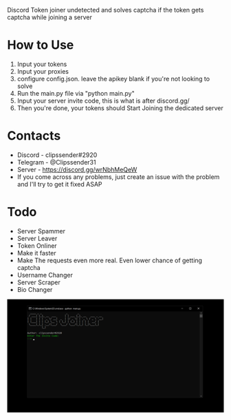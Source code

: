Discord Token joiner undetected and solves captcha if the token gets captcha while joining a server

# How to Use
1. Input your tokens
2. Input your proxies
3. configure config.json. leave the apikey blank if you're not looking to solve
5. Run the main.py file via "python main.py"
6. Input your server invite code, this is what is after discord.gg/
7. Then you're done, your tokens should Start Joining the dedicated server

# Contacts
* Discord - clipssender#2920
* Telegram - @Clipssender31
* Server - https://discord.gg/wrNbhMeQeW
* If you come across any problems, just create an issue with the problem and I'll try to get it fixed ASAP
# Todo
* Server Spammer
* Server Leaver
* Token Onliner
* Make it faster
* Make The requests even more real. Even lower chance of getting captcha
* Username Changer
* Server Scraper
* Bio Changer

![](clipsjoiner.png)
